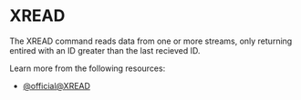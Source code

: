 # XREAD

The XREAD command reads data from one or more streams, only returning entired with an ID greater than the last recieved ID.

Learn more from the following resources:

- [@official@XREAD](https://redis.io/docs/latest/commands/xread/)